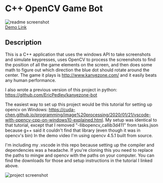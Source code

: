 # C++ OpenCV Game Bot
![readme screenshot](https://media.giphy.com/media/w3GSrHSP9LepvCtW0G/giphy.gif)
<br>[Demo Link](http://www.youtube.com/watch?v=yzOuAT0VVvA)
## Description
  This is a C++ application that uses the windows API to take screenshots and simulate keypresses, uses OpenCV to process the screenshots to find the position of all the game elements on the screen, and then does some math to figure out which direction the blue dot should rotate around the center. The game it plays is http://www.kanyezone.com/ and it easily beats any human performance.

  I also wrote a previous version of this project in python: https://github.com/EricPedley/kanyezone-bot
  
  The easiest way to set up this project would be this tutorial for setting up opencv on Windows: https://cuda-chen.github.io/programming/image%20processing/2020/01/21/vscode-with-opencv-cpp-on-windows10-explained.html.
  My setup was identical to that tutorial, except that I removed "-llibopencv_callib3d411" from tasks.json because g++ said it couldn't find that library (even though it was in opencv's bin)
  In the demo video I'm using opencv 4.5.1 built from source.
  
  I'm including my .vscode in this repo because setting up the compiler and dependencies was a headache. If you're cloning this you need to replace the paths to mingw and opencv with the paths on your computer. You can find the downloads for those and setup instructions in the tutorial I linked above.

![project screenshot](https://user-images.githubusercontent.com/48658337/172334402-a3a71312-d680-4cb6-a524-01e88d88e429.gif)

